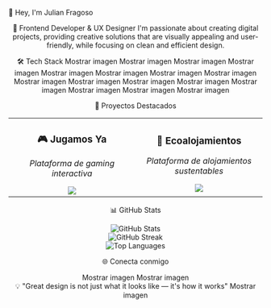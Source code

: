 👋 Hey, I'm Julian Fragoso 

<div align="center">
🚀 Frontend Developer & UX Designer
I'm passionate about creating digital projects, providing creative solutions that are visually appealing and user-friendly, while focusing on clean and efficient design.

🛠️ Tech Stack
Mostrar imagen
Mostrar imagen
Mostrar imagen
Mostrar imagen
Mostrar imagen
Mostrar imagen
Mostrar imagen
Mostrar imagen
Mostrar imagen
Mostrar imagen
Mostrar imagen
Mostrar imagen
Mostrar imagen
Mostrar imagen
Mostrar imagen
Mostrar imagen

🎯 Proyectos Destacados
<table align="center">
  <tr>
    <td align="center" width="50%">
      <h3>🎮 Jugamos Ya</h3>
      <p><em>Plataforma de gaming interactiva</em></p>
      <a href="https://jugamosya.vercel.app" target="_blank">
        <img src="https://img.shields.io/badge/Ver_Proyecto-FF6B6B?style=for-the-badge&logo=vercel&logoColor=white"/>
      </a>
    </td>
    <td align="center" width="50%">
      <h3>🏡 Ecoalojamientos</h3>
      <p><em>Plataforma de alojamientos sustentables</em></p>
      <a href="https://ecoalojamientos.vercel.app" target="_blank">
        <img src="https://img.shields.io/badge/Ver_Proyecto-4ECDC4?style=for-the-badge&logo=vercel&logoColor=white"/>
      </a>
    </td>
  </tr>
</table>

📊 GitHub Stats
<div align="center">
  <img src="https://github-readme-stats.vercel.app/api?username=julianfragoso&theme=react&hide_border=true&include_all_commits=false&count_private=false" alt="GitHub Stats" />
</div>
<div align="center">
  <img src="https://github-readme-streak-stats.herokuapp.com/?user=julianfragoso&theme=react&hide_border=true" alt="GitHub Streak" />
</div>
<div align="center">
  <img src="https://github-readme-stats.vercel.app/api/top-langs/?username=julianfragoso&theme=react&hide_border=true&include_all_commits=false&count_private=false&layout=compact" alt="Top Languages" />
</div>

🌐 Conecta conmigo
<div align="center">
Mostrar imagen
Mostrar imagen
</div>

<div align="center">
💡 "Great design is not just what it looks like — it's how it works"
Mostrar imagen
</div>
</div>

